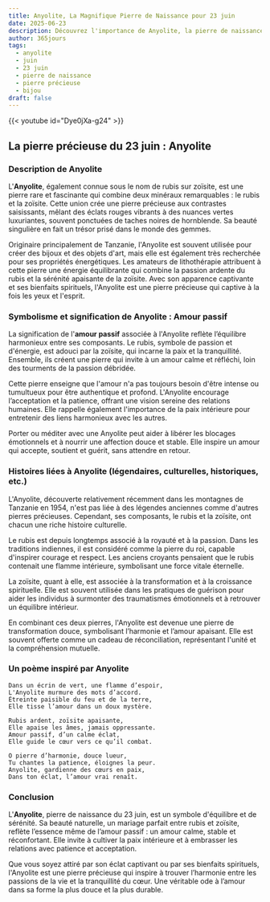 ```yaml
---
title: Anyolite, La Magnifique Pierre de Naissance pour 23 juin
date: 2025-06-23
description: Découvrez l'importance de Anyolite, la pierre de naissance du 23 juin qui symbolise Amour passif. Laissez sa beauté et sa signification illuminer votre journée.
author: 365jours
tags:
  - anyolite
  - juin
  - 23 juin
  - pierre de naissance
  - pierre précieuse
  - bijou
draft: false
---
```


{{< youtube id="Dye0jXa-g24" >}}

## La pierre précieuse du 23 juin : Anyolite

### Description de Anyolite

L'**Anyolite**, également connue sous le nom de rubis sur zoïsite, est une pierre rare et fascinante qui combine deux minéraux remarquables : le rubis et la zoïsite. Cette union crée une pierre précieuse aux contrastes saisissants, mêlant des éclats rouges vibrants à des nuances vertes luxuriantes, souvent ponctuées de taches noires de hornblende. Sa beauté singulière en fait un trésor prisé dans le monde des gemmes.

Originaire principalement de Tanzanie, l'Anyolite est souvent utilisée pour créer des bijoux et des objets d'art, mais elle est également très recherchée pour ses propriétés énergétiques. Les amateurs de lithothérapie attribuent à cette pierre une énergie équilibrante qui combine la passion ardente du rubis et la sérénité apaisante de la zoïsite. Avec son apparence captivante et ses bienfaits spirituels, l'Anyolite est une pierre précieuse qui captive à la fois les yeux et l'esprit.

### Symbolisme et signification de Anyolite : Amour passif

La signification de l'**amour passif** associée à l'Anyolite reflète l’équilibre harmonieux entre ses composants. Le rubis, symbole de passion et d'énergie, est adouci par la zoïsite, qui incarne la paix et la tranquillité. Ensemble, ils créent une pierre qui invite à un amour calme et réfléchi, loin des tourments de la passion débridée.

Cette pierre enseigne que l'amour n'a pas toujours besoin d'être intense ou tumultueux pour être authentique et profond. L'Anyolite encourage l’acceptation et la patience, offrant une vision sereine des relations humaines. Elle rappelle également l'importance de la paix intérieure pour entretenir des liens harmonieux avec les autres.

Porter ou méditer avec une Anyolite peut aider à libérer les blocages émotionnels et à nourrir une affection douce et stable. Elle inspire un amour qui accepte, soutient et guérit, sans attendre en retour.

### Histoires liées à Anyolite (légendaires, culturelles, historiques, etc.)

L'Anyolite, découverte relativement récemment dans les montagnes de Tanzanie en 1954, n'est pas liée à des légendes anciennes comme d'autres pierres précieuses. Cependant, ses composants, le rubis et la zoïsite, ont chacun une riche histoire culturelle.

Le rubis est depuis longtemps associé à la royauté et à la passion. Dans les traditions indiennes, il est considéré comme la pierre du roi, capable d'inspirer courage et respect. Les anciens croyants pensaient que le rubis contenait une flamme intérieure, symbolisant une force vitale éternelle.

La zoïsite, quant à elle, est associée à la transformation et à la croissance spirituelle. Elle est souvent utilisée dans les pratiques de guérison pour aider les individus à surmonter des traumatismes émotionnels et à retrouver un équilibre intérieur.

En combinant ces deux pierres, l'Anyolite est devenue une pierre de transformation douce, symbolisant l’harmonie et l’amour apaisant. Elle est souvent offerte comme un cadeau de réconciliation, représentant l'unité et la compréhension mutuelle.

### Un poème inspiré par Anyolite

```
Dans un écrin de vert, une flamme d’espoir,  
L'Anyolite murmure des mots d’accord.  
Étreinte paisible du feu et de la terre,  
Elle tisse l’amour dans un doux mystère.  

Rubis ardent, zoïsite apaisante,  
Elle apaise les âmes, jamais oppressante.  
Amour passif, d’un calme éclat,  
Elle guide le cœur vers ce qu’il combat.  

O pierre d’harmonie, douce lueur,  
Tu chantes la patience, éloignes la peur.  
Anyolite, gardienne des cœurs en paix,  
Dans ton éclat, l’amour vrai renaît.  
```

### Conclusion

L'**Anyolite**, pierre de naissance du 23 juin, est un symbole d'équilibre et de sérénité. Sa beauté naturelle, un mariage parfait entre rubis et zoïsite, reflète l’essence même de l’amour passif : un amour calme, stable et réconfortant. Elle invite à cultiver la paix intérieure et à embrasser les relations avec patience et acceptation.

Que vous soyez attiré par son éclat captivant ou par ses bienfaits spirituels, l'Anyolite est une pierre précieuse qui inspire à trouver l’harmonie entre les passions de la vie et la tranquillité du cœur. Une véritable ode à l’amour dans sa forme la plus douce et la plus durable.